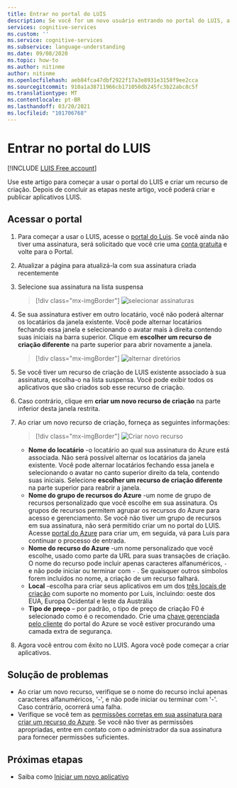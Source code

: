 ```yaml
---
title: Entrar no portal do LUIS
description: Se você for um novo usuário entrando no portal do LUIS, a experiência de entrada será ligeiramente diferente com base na sua conta de usuário atual.
services: cognitive-services
ms.custom: ''
ms.service: cognitive-services
ms.subservice: language-understanding
ms.date: 09/08/2020
ms.topic: how-to
ms.author: nitinme
author: nitinme
ms.openlocfilehash: aeb84fca47dbf2922f17a3e8931e3158f9ee2cca
ms.sourcegitcommit: 910a1a38711966cb171050db245fc3b22abc8c5f
ms.translationtype: MT
ms.contentlocale: pt-BR
ms.lasthandoff: 03/20/2021
ms.locfileid: "101706768"
---
```

# <a name="sign-in-to-luis-portal"></a>Entrar no portal do LUIS

[!INCLUDE [LUIS Free account](includes/luis-portal-note.md)]

Use este artigo para começar a usar o portal do LUIS e criar um recurso de criação. Depois de concluir as etapas neste artigo, você poderá criar e publicar aplicativos LUIS.

## <a name="access-the-portal"></a>Acessar o portal


1. Para começar a usar o LUIS, acesse o [portal do Luis](https://www.luis.ai). Se você ainda não tiver uma assinatura, será solicitado que você crie uma [conta gratuita](https://azure.microsoft.com//free/cognitive-services/) e volte para o Portal.
2. Atualizar a página para atualizá-la com sua assinatura criada recentemente
3. Selecione sua assinatura na lista suspensa

    > [!div class="mx-imgBorder"]
    > ![selecionar assinaturas](./media/migrate-authoring-key/select-subscription-sign-in-2.png)

4. Se sua assinatura estiver em outro locatário, você não poderá alternar os locatários da janela existente. Você pode alternar locatários fechando essa janela e selecionando o avatar mais à direita contendo suas iniciais na barra superior. Clique em **escolher um recurso de criação diferente** na parte superior para abrir novamente a janela.

    > [!div class="mx-imgBorder"]
    > ![alternar diretórios](./media/migrate-authoring-key/switch-directories.png)

5. Se você tiver um recurso de criação de LUIS existente associado à sua assinatura, escolha-o na lista suspensa. Você pode exibir todos os aplicativos que são criados sob esse recurso de criação.
6. Caso contrário, clique em **criar um novo recurso de criação** na parte inferior desta janela restrita.
7.  Ao criar um novo recurso de criação, forneça as seguintes informações:

    > [!div class="mx-imgBorder"]
    > ![Criar novo recurso](./media/migrate-authoring-key/create-new-authoring-resource-2.png)

    * **Nome do locatário** -o locatário ao qual sua assinatura do Azure está associada. Não será possível alternar os locatários da janela existente. Você pode alternar locatários fechando essa janela e selecionando o avatar no canto superior direito da tela, contendo suas iniciais. Selecione **escolher um recurso de criação diferente** na parte superior para reabrir a janela.
    * **Nome do grupo de recursos do Azure** -um nome de grupo de recursos personalizado que você escolhe em sua assinatura. Os grupos de recursos permitem agrupar os recursos do Azure para acesso e gerenciamento. Se você não tiver um grupo de recursos em sua assinatura, não será permitido criar um no portal do LUIS. Acesse [portal do Azure](https://ms.portal.azure.com/#create/Microsoft.ResourceGroup) para criar um, em seguida, vá para Luis para continuar o processo de entrada.
    * **Nome do recurso do Azure** -um nome personalizado que você escolhe, usado como parte da URL para suas transações de criação. O nome do recurso pode incluir apenas caracteres alfanuméricos, `-` e não pode iniciar ou terminar com `-` . Se quaisquer outros símbolos forem incluídos no nome, a criação de um recurso falhará.
    * **Local** -escolha para criar seus aplicativos em um dos [três locais de criação](./luis-reference-regions.md) com suporte no momento por Luis, incluindo: oeste dos EUA, Europa Ocidental e leste da Austrália
    * **Tipo de preço** – por padrão, o tipo de preço de criação F0 é selecionado como é o recomendado. Crie uma [chave gerenciada pelo cliente](./encrypt-data-at-rest.md#customer-managed-keys-for-language-understanding) do portal do Azure se você estiver procurando uma camada extra de segurança.
8. Agora você entrou com êxito no LUIS. Agora você pode começar a criar aplicativos.

## <a name="troubleshooting"></a>Solução de problemas

* Ao criar um novo recurso, verifique se o nome do recurso inclui apenas caracteres alfanuméricos, '-', e não pode iniciar ou terminar com '-'. Caso contrário, ocorrerá uma falha.
* Verifique se você tem as [permissões corretas em sua assinatura para criar um recurso do Azure](../../role-based-access-control/rbac-and-directory-admin-roles.md#azure-roles). Se você não tiver as permissões apropriadas, entre em contato com o administrador da sua assinatura para fornecer permissões suficientes.

## <a name="next-steps"></a>Próximas etapas

* Saiba como [Iniciar um novo aplicativo](luis-how-to-start-new-app.md)